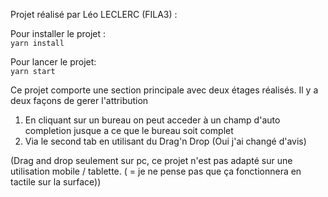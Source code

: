 Projet réalisé par Léo LECLERC (FILA3) :


Pour installer le projet :  
`yarn install`

Pour lancer le projet:  
`yarn start`

Ce projet comporte une section principale avec deux étages réalisés. 
Il y a deux façons de gerer l'attribution 

1) En cliquant sur un bureau on peut acceder à un champ d'auto completion jusque a ce que le bureau soit complet
2) Via le second tab en utilisant du Drag'n Drop (Oui j'ai changé d'avis)

(Drag and drop seulement sur pc, ce projet n'est pas adapté sur une utilisation mobile / tablette.
( = je ne pense pas que ça fonctionnera en tactile sur la surface))
